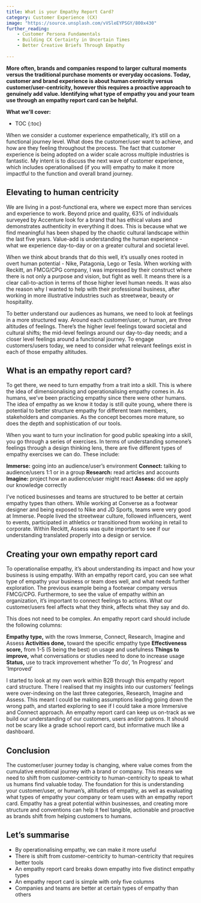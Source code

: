 ```yaml
---
title: What is your Empathy Report Card?
category: Customer Experience (CX)
image: "https://source.unsplash.com/vVSleEYPSGY/800x430"
further_reading:
    - Customer Persona Fundamentals
    - Building CX Certainty in Uncertain Times
    - Better Creative Briefs Through Empathy
    
---
```


**More often, brands and companies respond to larger cultural moments versus the traditional purchase moments or everyday occasions. Today, customer and brand experience is about human centricity versus customer/user-centricity, however this requires a proactive approach to genuinely add value. Identifying what type of empathy you and your team use through an empathy report card can be helpful.**

**What we'll cover:**
* TOC
{:toc}

When we consider a customer experience empathetically, it’s still on a functional journey level. What does the customer/user want to achieve, and how are they feeling throughout the process. The fact that customer experience is being adopted on a wider scale across multiple industries is fantastic. My intent is to discuss the next wave of customer experience, which includes operationalised (if you will) empathy to make it more impactful to the function and overall brand journey.

## Elevating to human centricity

We are living in a post-functional era, where we expect more than services and experience to work. Beyond price and quality, 63% of individuals surveyed by Accenture look for a brand that has ethical values and demonstrates authenticity in everything it does. This is because what we find meaningful has been shaped by the chaotic cultural landscape within the last five years. Value-add is understanding the human experience - what we experience day-to-day or on a greater cultural and societal level. 

When we think about brands that do this well, it’s usually ones rooted in overt human potential - Nike, Patagonia, Lego or Tesla. When working with Reckitt, an FMCG/CPG company, I was impressed by their construct where there is not only a purpose and vision, but fight as well. It means there is a clear call-to-action in terms of those higher level human needs. It was also the reason why I wanted to help with their professional business, after working in more illustrative industries such as streetwear, beauty or hospitality. 

To better understand our audiences as humans, we need to look at feelings in a more structured way. Around each customer/user, or human, are three altitudes of feelings. There’s the higher level feelings toward societal and cultural shifts; the mid-level feelings around our day-to-day needs; and a closer level feelings around a functional journey. To engage customers/users today, we need to consider what relevant feelings exist in each of those empathy altitudes.

## What is an empathy report card?

To get there, we need to turn empathy from a trait into a skill. This is where the idea of dimensionalising and operationalising empathy comes in. As humans, we’ve been practicing empathy since there were other humans. The idea of empathy as we know it today is still quite young, where there is potential to better structure empathy for different team members, stakeholders and companies. As the concept becomes more mature, so does the depth and sophistication of our tools.

When you want to turn your inclination for good public speaking into a skill, you go through a series of exercises. In terms of understanding someone’s feelings through a design thinking lens, there are five different types of empathy exercises we can do. These include:

**Immerse:** going into an audience/user’s environment
**Connect:** talking to audience/users 1:1 or in a group
**Research:** read articles and accounts
**Imagine:** project how an audience/user might react
**Assess:** did we apply our knowledge correctly

I’ve noticed businesses and teams are structured to be better at certain empathy types than others. While working at Converse as a footwear designer and being exposed to Nike and JD Sports, teams were very good at Immerse. People lived the streetwear culture, followed influencers, went to events, participated in athletics or transitioned from working in retail to corporate. Within Reckitt, Assess was quite important to see if our understanding translated properly into a design or service. 

## Creating your own empathy report card

To operationalise empathy, it’s about understanding its impact and how your business is using empathy. With an empathy report card, you can see what type of empathy your business or team does well, and what needs further exploration. The previous example being a footwear company versus FMCG/CPG. Furthermore, to see the value of empathy within an organization, it’s important to connect feelings to actions. What our customer/users feel affects what they think, affects what they say and do. 

This does not need to be complex. An empathy report card should include the following columns:

**Empathy type,** with the rows Immerse, Connect, Research, Imagine and Assess
**Activities done,** toward the specific empathy type
**Effectiveness score,** from 1-5 (5 being the best) on usage and usefulness
**Things to improve,** what conversations or studies need to done to increase usage
**Status,** use to track improvement whether ‘To do’, ‘In Progress’ and ‘Improved’

I started to look at my own work within B2B through this empathy report card structure. There I realised that my insights into our customers’ feelings were over-indexing on the last three categories, Research, Imagine and Assess. This meant I could be making assumptions leading going down the wrong path, and started exploring to see if I could take a more Immersive and Connect approach. An empathy report card can keep us on-track as we build our understanding of our customers, users and/or patrons. It should not be scary like a grade school report card, but informative much like a dashboard.

## Conclusion

The customer/user journey today is changing, where value comes from the cumulative emotional journey with a brand or company. This means we need to shift from customer-centricity to human-centricity to speak to what us humans find valuable today. The foundation for this is understanding your customer/user, or human’s, altitudes of empathy, as well as evaluating what types of empathy your company or team uses with an empathy report card. Empathy has a great potential within businesses, and creating more structure and conventions can help it feel tangible, actionable and proactive as brands shift from helping customers to humans.

## Let’s summarise

- By operationalising empathy, we can make it more useful
- There is shift from customer-centricity to human-centricity that requires better tools
- An empathy report card breaks down empathy into five distinct empathy types
- An empathy report card is simple with only five columns
- Companies and teams are better at certain types of empathy than others
